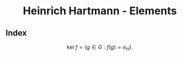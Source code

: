 <center>
<h1>Heinrich Hartmann - Elements</h1>
</center>

## Index

$$
\operatorname{ker} f=\{g\in G:f(g)=e_{H}\}{\mbox{.}}
$$
